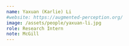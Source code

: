 ```yaml
---
name: Yaxuan (Karlie) Li
#website: https://augmented-perception.org/
image: /assets/people/yaxuan-li.jpg
role: Research Intern
note: McGill
---
```


